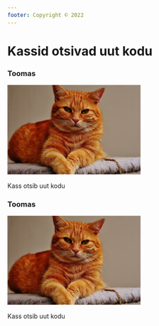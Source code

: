```yaml
---
footer: Copyright © 2022
---
```


# Kassid otsivad uut kodu

<div class="container">
  <div class="row">
    <div class="col">
      <h3>Toomas</h3>
      <picture>
        <img src="/assets/img/Kiisu.jpg" alt="Cat" style="width:300px;">
      </picture>
      <p>Kass otsib uut kodu</p>
    </div>
    <div class="col">
      <h3>Toomas</h3>
      <picture>
        <img src="/assets/img/Kiisu.jpg" alt="Cat" style="width:300px;">
      </picture>
      <p>Kass otsib uut kodu</p>
    </div>
    </div>
  </div>
